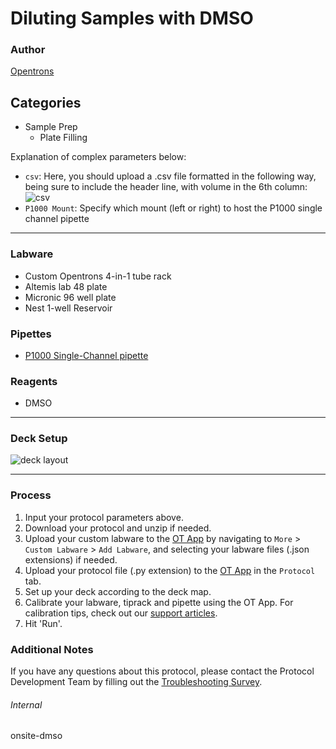 # Diluting Samples with DMSO

### Author
[Opentrons](https://opentrons.com/)

## Categories
* Sample Prep
	* Plate Filling

Explanation of complex parameters below:
* `csv`: Here, you should upload a .csv file formatted in the following way, being sure to include the header line, with volume in the 6th column:
![csv](https://opentrons-protocol-library-website.s3.amazonaws.com/custom-README-images/onsite-dmso/Screen+Shot+2022-06-27+at+4.46.37+PM.png)
* `P1000 Mount`: Specify which mount (left or right) to host the P1000 single channel pipette

---


### Labware
* Custom Opentrons 4-in-1 tube rack
* Altemis lab 48 plate
* Micronic 96 well plate
* Nest 1-well Reservoir

### Pipettes
* [P1000 Single-Channel pipette]()

### Reagents
* DMSO

---

### Deck Setup
![deck layout](https://opentrons-protocol-library-website.s3.amazonaws.com/custom-README-images/onsite-dmso/Screen+Shot+2022-06-27+at+4.51.24+PM.png)

---

### Process
1. Input your protocol parameters above.
2. Download your protocol and unzip if needed.
3. Upload your custom labware to the [OT App](https://opentrons.com/ot-app) by navigating to `More` > `Custom Labware` > `Add Labware`, and selecting your labware files (.json extensions) if needed.
4. Upload your protocol file (.py extension) to the [OT App](https://opentrons.com/ot-app) in the `Protocol` tab.
5. Set up your deck according to the deck map.
6. Calibrate your labware, tiprack and pipette using the OT App. For calibration tips, check out our [support articles](https://support.opentrons.com/en/collections/1559720-guide-for-getting-started-with-the-ot-2).
7. Hit 'Run'.

### Additional Notes
If you have any questions about this protocol, please contact the Protocol Development Team by filling out the [Troubleshooting Survey](https://protocol-troubleshooting.paperform.co/).

###### Internal
onsite-dmso
